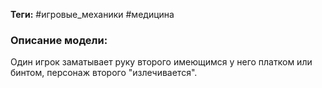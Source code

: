 **Теги:** #игровые_механики #медицина
### Описание модели:
Один игрок заматывает руку второго имеющимся у него платком или бинтом, персонаж второго "излечивается".